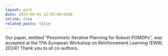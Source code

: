```yaml
---
layout: post
date: 2024-08-01 12:59:00+0100
inline: true
related_posts: false
---
```


Our paper, entitled "Pessimistic Iterative Planning for Robust POMDPs", was accepted at the 17th European Workshop on Reinforcement Learning (EWRL 2024)! Thank you to all co-authors.
